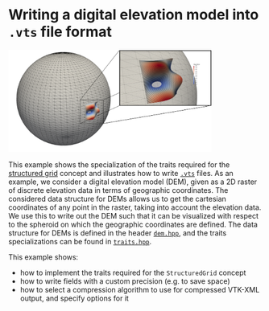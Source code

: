 <!-- SPDX-FileCopyrightText: 2022-2023 Dennis Gläser <dennis.glaeser@iws.uni-stuttgart.de> -->
<!-- SPDX-License-Identifier: CC-BY-4.0 -->

# Writing a digital elevation model into `.vts` file format

<img alt="dem-example" src="https://github.com/dglaeser/gridformat/blob/main/examples/dem/img/result.png" width="80%"/>

This example shows the specialization of the traits required for the
[structured grid](../../docs/pages/grid_concepts.md#structured-grid) concept and illustrates how to write
[`.vts`](https://examples.vtk.org/site/VTKFileFormats/#structuredgrid) files. As an example, we consider a digital elevation
model (DEM), given as a 2D raster of discrete elevation data in terms of geographic coordinates. The considered data structure
for DEMs allows us to get the cartesian coordinates of any point in the raster, taking into account the elevation data. We use
this to write out the DEM such that it can be visualized with respect to the spheroid on which the geographic coordinates are
defined. The data structure for DEMs is defined in the header [`dem.hpp`](./dem.hpp), and the traits specializations can be
found in [`traits.hpp`](./traits.hpp).

This example shows:

- how to implement the traits required for the `StructuredGrid` concept
- how to write fields with a custom precision (e.g. to save space)
- how to select a compression algorithm to use for compressed VTK-XML output, and specify options for it
